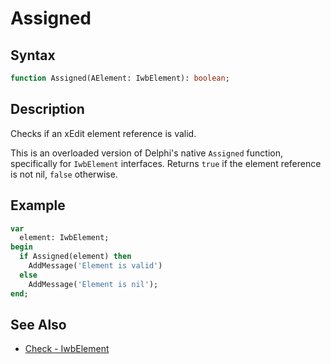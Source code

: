 # Assigned

## Syntax

```pascal
function Assigned(AElement: IwbElement): boolean;
```

## Description

Checks if an xEdit element reference is valid.

This is an overloaded version of Delphi's native `Assigned` function, specifically for `IwbElement` interfaces. Returns `true` if the element reference is not nil, `false` otherwise.

## Example

```pascal
var
  element: IwbElement;
begin
  if Assigned(element) then
    AddMessage('Element is valid')
  else
    AddMessage('Element is nil');
end;
```

## See Also

- [Check - IwbElement](IwbElement_Check.md)
